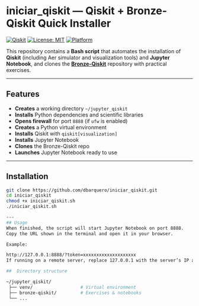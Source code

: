 # iniciar_qiskit — Qiskit + Bronze-Qiskit Quick Installer

[![Qiskit](https://img.shields.io/badge/Qiskit-Latest-blueviolet?logo=qiskit)](https://qiskit.org/)
[![License: MIT](https://img.shields.io/badge/License-MIT-green.svg)](LICENSE)
[![Platform](https://img.shields.io/badge/Platform-Ubuntu-orange?logo=ubuntu)](https://ubuntu.com/)

This repository contains a **Bash script** that automates the installation of **Qiskit** (including Aer simulator and visualization tools) and **Jupyter Notebook**, and clones the **[Bronze-Qiskit](https://gitlab.com/qworld/bronze-qiskit)** repository with practical exercises.

---

##  Features
-  **Creates** a working directory `~/jupyter_qiskit`
-  **Installs** Python dependencies and scientific libraries
-  **Opens firewall** for port `8888` (if `ufw` is enabled)
-  **Creates** a Python virtual environment
-  **Installs** Qiskit with `qiskit[visualization]`
-  **Installs** Jupyter Notebook
-  **Clones** the Bronze-Qiskit repo
-  **Launches** Jupyter Notebook ready to use

---

## Installation
```bash
git clone https://github.com/dbarquero/iniciar_qiskit.git
cd iniciar_qiskit
chmod +x iniciar_qiskit.sh
./iniciar_qiskit.sh

---
## Usage
When finished, the script will start Jupyter Notebook on port 8888.
Copy the URL shown in the terminal and open it in your browser.

Example:

http://127.0.0.1:8888/?token=xxxxxxxxxxxxxxxxxxxx
If running on a remote server, replace 127.0.0.1 with the server’s IP address.

##  Directory structure

~/jupyter_qiskit/
 ├── venv/                  # Virtual environment
 ├── bronze-qiskit/         # Exercises & notebooks
 └── ...                    
